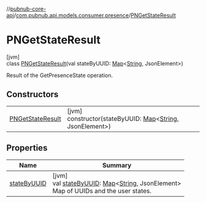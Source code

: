 //[pubnub-core-api](../../../index.md)/[com.pubnub.api.models.consumer.presence](../index.md)/[PNGetStateResult](index.md)

# PNGetStateResult

[jvm]\
class [PNGetStateResult](index.md)(val stateByUUID: [Map](https://kotlinlang.org/api/latest/jvm/stdlib/kotlin.collections/-map/index.html)&lt;[String](https://kotlinlang.org/api/latest/jvm/stdlib/kotlin/-string/index.html), JsonElement&gt;)

Result of the GetPresenceState operation.

## Constructors

| | |
|---|---|
| [PNGetStateResult](-p-n-get-state-result.md) | [jvm]<br>constructor(stateByUUID: [Map](https://kotlinlang.org/api/latest/jvm/stdlib/kotlin.collections/-map/index.html)&lt;[String](https://kotlinlang.org/api/latest/jvm/stdlib/kotlin/-string/index.html), JsonElement&gt;) |

## Properties

| Name | Summary |
|---|---|
| [stateByUUID](state-by-u-u-i-d.md) | [jvm]<br>val [stateByUUID](state-by-u-u-i-d.md): [Map](https://kotlinlang.org/api/latest/jvm/stdlib/kotlin.collections/-map/index.html)&lt;[String](https://kotlinlang.org/api/latest/jvm/stdlib/kotlin/-string/index.html), JsonElement&gt;<br>Map of UUIDs and the user states. |
